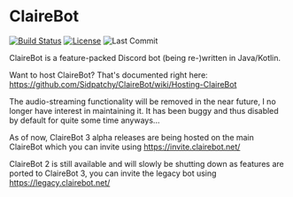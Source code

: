 # ClaireBot
[![Build Status](https://img.shields.io/jenkins/build?jobUrl=https%3A%2F%2Fci.sidpatchy.com%2Fjob%2FClaireBot%2F&style=flat-square)](https://ci.sidpatchy.com/job/ClaireBot/)
[![License](https://img.shields.io/github/license/Sidpatchy/ClaireBot?style=flat-square)](https://github.com/Sidpatchy/ClaireBot/blob/main/LICENSE)
![Last Commit](https://img.shields.io/github/last-commit/Sidpatchy/ClaireBot?style=flat-square)

ClaireBot is a feature-packed Discord bot (being re-)written in Java/Kotlin.

Want to host ClaireBot? That's documented right here: https://github.com/Sidpatchy/ClaireBot/wiki/Hosting-ClaireBot

The audio-streaming functionality will be removed in the near future, I no longer have interest in maintaining it. It has been buggy and thus disabled by default for quite some time anyways...

As of now, ClaireBot 3 alpha releases are being hosted on the main ClaireBot which you can invite using https://invite.clairebot.net/

ClaireBot 2 is still available and will slowly be shutting down as features are ported to ClaireBot 3, you can invite the legacy bot using https://legacy.clairebot.net/
